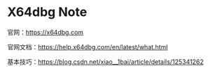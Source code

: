 # X64dbg Note

官网：<https://x64dbg.com>

官网文档：<https://help.x64dbg.com/en/latest/what.html>

基本技巧：<https://blog.csdn.net/xiao__1bai/article/details/125341262>